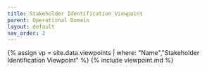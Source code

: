 ```yaml
---
title: Stakeholder Identification Viewpoint
parent: Operational Domain
layout: default
nav_order: 2
---
```

{% assign vp = site.data.viewpoints | where: "Name","Stakeholder Identification Viewpoint" %}
{% include viewpoint.md %}
